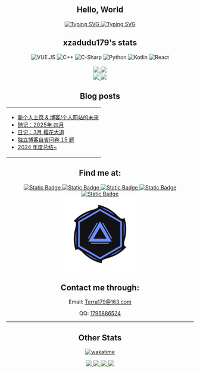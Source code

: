 <div align="center">
  <h2>Hello, World</h2>

  <a href="https://github.com/anuraghazra/github-readme-stats#gh-dark-mode-only">
    <img src="https://readme-typing-svg.demolab.com?font=Fira+Code&pause=1000&color=5be6ff&center=true&vCenter=true&random=true&width=600&separator=%3D&lines=fmt.Println(%22Hello%2C+World!%22)%3Dstd%3A%3Acout+%3C%3C+%22Hello%2C+World%22+%3C%3C+std%3A%3Aendl;%3Dprintf(%22Hello%2C+World%22);%3Dconsole.log(%22Hello%2C+World%22)%3Dprintln!(%22Hello%2C+World!%22);%3DConsole.WriteLine(%22Hello%2C+World%22);%3DSystem.out.println(%22Hello+World%22);%3Dprint('Hello%2C+World')%3Dprintln(%22Hello%2C+World!%22);" alt="Typing SVG" />
  </a>
  <a href="https://github.com/anuraghazra/github-readme-stats#gh-light-mode-only">
    <img src="https://readme-typing-svg.demolab.com?font=Fira+Code&pause=1000&color=375DDA&center=true&vCenter=true&random=true&width=600&separator=%3D&lines=fmt.Println(%22Hello%2C+World!%22)%3Dstd%3A%3Acout+%3C%3C+%22Hello%2C+World%22+%3C%3C+std%3A%3Aendl;%3Dprintf(%22Hello%2C+World%22);%3Dconsole.log(%22Hello%2C+World%22)%3Dprintln!(%22Hello%2C+World!%22);%3DConsole.WriteLine(%22Hello%2C+World%22);%3DSystem.out.println(%22Hello+World%22);%3Dprint('Hello%2C+World')%3Dprintln(%22Hello%2C+World!%22);" alt="Typing SVG" />
  </a>
  <br>
</div>
<h2 align="center" class="info"> xzadudu179's stats </h2>
<div align="center">
  <img alt="VUE.JS" height="25em"  src="https://img.shields.io/badge/VUE.JS-19D3B6?style=for-the-badge&logo=vue.js&logoColor=fff">
  <img alt="C++" height="25em"  src="https://img.shields.io/badge/C%2B%2B-19BBD3?style=for-the-badge&logo=c%2B%2B&logoColor=fff">
  <img alt="C-Sharp" height="25em" src="https://img.shields.io/badge/C--sharp-%234088FB?style=for-the-badge&logo=.NET&logoColor=fff"">
  <img alt="Python" height="25em"  src="https://img.shields.io/badge/Python-%233E4BD2?style=for-the-badge&logo=python&logoColor=fff">
  <img alt="Kotlin" height="25em"  src="https://img.shields.io/badge/Kotlin-5A3AFA?style=for-the-badge&logo=kotlin&logoColor=fff">
  <img alt="React" height="25em" src="https://img.shields.io/badge/React-744BE1?style=for-the-badge&logo=React&logoColor=%23FFF">
</div>


<div align="center">
<br/>



<a href="https://github.com/anuraghazra/github-readme-stats#gh-dark-mode-only">
  <img width="450em" src="https://github-readme-stats.vercel.app/api?username=xzadudu179&bg_color=0D111700&show_icons=true&icon_color=3BFFDC&border_radius=0&border_color=A9E7FF&text_color=E6EDF3&title_color=24ccff&include_all_commits=false&count_private=true&ring_color=3BFFDC&hide_border=true&theme=dark#gh-dark-mode-only">
</a>
<a href="https://github.com/anuraghazra/github-readme-stats#gh-light-mode-only">
  <img width="450em" src="https://github-readme-stats.vercel.app/api?username=xzadudu179&bg_color=0D111700&show_icons=true&icon_color=2AB5C2&border_radius=0&border_color=77abea&text_color=0D1016&title_color=375DDA&include_all_commits=false&count_private=true&ring_color=5585fe&hide_border=true&theme=default#gh-light-mode-only">
</a>

<!-- Wakatime 代码状态 -->
<br/>
<div align="center">
  <a href="https://github.com/anuraghazra/github-readme-stats#gh-dark-mode-only">
  <img width="450em" src="https://github-readme-stats.vercel.app/api/wakatime?username=@xzadudu179&bg_color=0D111700&border_color=A9E7FF&text_color=E6EDF3&title_color=24ccff&layout=default&hide_border=true&langs_count=5&custom_title=Top%205%20Languages%20(Wakatime%20Last%207%20days)&line_height=35&border_radius=0&hide=Objective-C,Other,ca65%20assembler,Ezhil,SWIG,Assembly,GDScript3,Bash,CSS,SSH%20Key,Image%20(png)&theme=dark#gh-dark-mode-only">
  </a>
  <a href="https://github.com/anuraghazra/github-readme-stats#gh-light-mode-only">
    <img width="450em" src="https://github-readme-stats.vercel.app/api/wakatime?username=@xzadudu179&bg_color=0D111700&border_color=77abea&text_color=0D1016&title_color=375DDA&layout=default&hide_border=true&custom_title=Top%205%20Languages%20(Wakatime%20Last%207%20days)&langs_count=5&line_height=35&border_radius=0&hide=Objective-C,Other,ca65%20assembler,Ezhil,SWIG,Assembly,GDScript3,Bash,CSS,SSH%20Key,Image%20(png)&theme=default#gh-light-mode-only">
  </a>



## Blog posts

<table rules="none">
<tr>
<td valign="middle">

<!-- BLOG-POST-LIST:START -->
- [新个人主页 &amp; 博客/个人网站的未来](https://blog.xzadudu179.top/posts/63157/)
- [随记：2025年 四月](https://blog.xzadudu179.top/posts/57174/)
- [日记：3月 樱花大道](https://blog.xzadudu179.top/posts/8630/)
- [独立博客自省问卷 15 题](https://blog.xzadudu179.top/posts/3998/)
- [2024 年度总结~](https://blog.xzadudu179.top/posts/17277/)
<!-- BLOG-POST-LIST:END -->

</td>
</tr>
</table>

  
  
<!--- 
  <a href="https://wakatime.com/@xzadudu179">
    <img align="center" src="https://github-readme-stats.vercel.app/api/wakatime?username=@xzadudu179&bg_color=0D111700&border_color=77abea&text_color=dedede&title_color=dedede&layout=compact&hide_border=true&hide_title=true" />  
</a>
  --->
  <h2>Find me at: <br></h2>
    <a href="https://wakatime.com/@xzadudu179" target="_blank" >
      <img alt="Static Badge" height="20em" src="https://img.shields.io/badge/wakatime-6C41D4?style=flat-square&logo=wakatime&logoColor=fff">
    </a>
    <a href="https://www.youtube.com/channel/UCQVFa42_lhkmYlfog1B2_Wg" target="_blank" >
      <img alt="Static Badge" height="20em" src="https://img.shields.io/badge/YouTube-5041D4?style=flat-square&logo=youtube&logoColor=fff">
    </a>  
    <a href="https://twitter.com/xzadudu179" target="_blank">
      <img alt="Static Badge" height="20em" src="https://img.shields.io/badge/Twitter%2FX-3E4BD2?style=flat-square&logo=X&logoColor=fff">
    </a>
    <a href="https://github.com/xzadudu179" target="_blank" >
      <img alt="Static Badge" height="20em" src="https://img.shields.io/badge/Github-4088FB?style=flat-square&logo=Github&logoColor=fff">
    </a>
    <a href="https://space.bilibili.com/70738350?spm_id_from=333.788.0.0" target="_blank" >
      <img alt="Static Badge" height="20em" src="https://img.shields.io/badge/Bilibili-19BBD3?style=flat-square&logo=bilibili&logoColor=fff">
    </a>
  </div>  
</div>
<div align="center">
  <img src = "Another xzadudu179.png" height="200" width="200"/>
  <br>
  <h2>Contact me through:<br></h2>
  <p>Email: <a href="mailto:terra179@163.com">Terra179@163.com</a><br></p>
  <p>QQ: <a href="tencent://snsapp/?cmd=2&ver=1&uin=1795886524">1795886524</a><br></p>
  <hr>
  
  <h2>Other Stats</h2>

[![wakatime](https://wakatime.com/badge/user/33b54570-06cf-487b-a2ac-cb0ffe9baa34.svg)](https://wakatime.com/@33b54570-06cf-487b-a2ac-cb0ffe9baa34)
  <!-- 代码活动图 -->
  <a href="https://github.com/anuraghazra/github-readme-stats#gh-dark-mode-only">
    <img src="https://github-readme-activity-graph.vercel.app/graph?username=xzadudu179&hide_border=true&bg_color=00000000&area=true&point=6effe4&line=19bbd3&color=24ccff&area_color=4088fb&height=300"/>
  </a>
  <a href="https://github.com/anuraghazra/github-readme-stats#gh-light-mode-only">
    <img src="https://github-readme-activity-graph.vercel.app/graph?username=xzadudu179&hide_border=true&bg_color=00000000&area=true&point=375dda&line=4088fb&color=375DDA&area_color=4088fb&height=300"/>
  </a>

<!-- 最常用语言 -->
<!--   <a href="https://github.com/anuraghazra/github-readme-stats#gh-dark-mode-only">
  <img src="https://github-readme-stats.vercel.app/api/top-langs/?username=xzadudu179&bg_color=0D111700&show_icons=true&icon_color=3BFFDC&border_radius=0&layout=compact&hide_title=false&border_color=A9E7FF&text_color=E6EDF3&title_color=24ccff&hide_border=true&theme=github-dark&hide=lua"/>
  </a>
  <a height="200em" href="https://github.com/anuraghazra/github-readme-stats#gh-light-mode-only">
  <img src="https://github-readme-stats.vercel.app/api/top-langs/?username=xzadudu179&bg_color=0D111700&show_icons=true&icon_color=2AB5C2&border_radius=0&layout=compact&hide_title=false&border_color=77abea&text_color=0D1016&title_color=375DDA&hide_border=true&theme=github-light&hide=lua"/>
  </a> -->
  <!-- Wakatime 热力图 -->
  <a href="https://github.com/anuraghazra/github-readme-stats#gh-dark-mode-only">
    <img src="https://wakatime.com/share/@xzadudu179/0dc23568-e476-44a1-818d-1a53bf42a9a4.svg"/>
  </a>
  <a href="https://github.com/anuraghazra/github-readme-stats#gh-light-mode-only">
    <img src="https://wakatime.com/share/@xzadudu179/61e3d3bd-3b45-4f87-97aa-228869e1a125.svg"/>
  </a>
  

 
</div>

